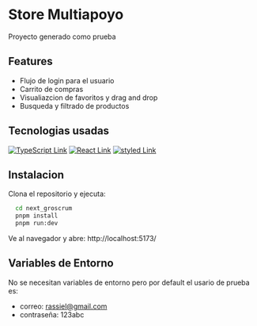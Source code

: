 # Store Multiapoyo

Proyecto generado como prueba

## Features

- Flujo de login para el usuario
- Carrito de compras
- Visualiazcion de favoritos y drag and drop
- Busqueda y filtrado de productos

## Tecnologias usadas

[![TypeScript Link](https://img.shields.io/badge/TypeScript-007ACC?style=for-the-badge&logo=typescript&logoColor=white "TypeScript Link")](https://www.typescriptlang.org/)
[![React Link](https://img.shields.io/badge/React-20232A?style=for-the-badge&logo=react&logoColor=61DAFB "React Link")](https://react.dev/)
[![styled Link](https://img.shields.io/badge/Styled_Components-DB7093?style=for-the-badge&logo=styled-components&logoColor=white "Styled Link")](https://styled-components.com/)

## Instalacion

Clona el repositorio y ejecuta:

```bash
  cd next_groscrum
  pnpm install
  pnpm run:dev
```

Ve al navegador y abre: http://localhost:5173/

## Variables de Entorno

No se necesitan variables de entorno pero por default el usario de prueba es:

- correo: rassiel@gmail.com
- contraseña: 123abc
